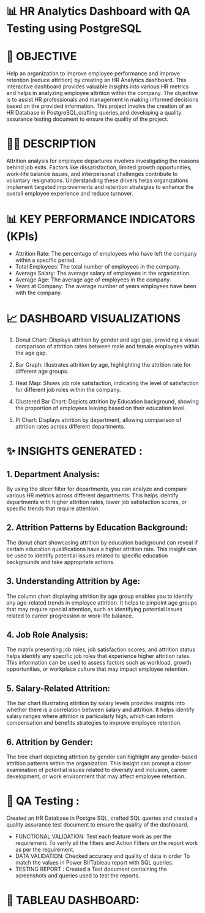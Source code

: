 # 📊 HR Analytics Dashboard with QA Testing using PostgreSQL
# 📜 OBJECTIVE

Help an organization to improve employee performance and improve retention (reduce attrition) by creating an HR Analytics dashboard. This interactive dashboard provides valuable insights into various HR metrics and helps in analyzing employee attrition within the company. The objective is to assist HR professionals and management in making informed decisions based on the provided information. This project involvs the creation of an HR Database in PostgreSQL,crafting queries,and developing a quality assurance testing document to ensure the quality of the project.

# 👨‍💻 DESCRIPTION

Attrition analysis for employee departures involves investigating the reasons behind job exits. Factors like dissatisfaction, limited growth opportunities, work-life balance issues, and interpersonal challenges contribute to voluntary resignations. Understanding these drivers helps organizations implement targeted improvements and retention strategies to enhance the overall employee experience and reduce turnover.

# 📊 KEY PERFORMANCE INDICATORS (KPIs)

* Attrition Rate: The percentage of employees who have left the company within a specific period.
* Total Employees: The total number of employees in the company.
* Average Salary: The average salary of employees in the organization.
* Average Age: The average age of employees in the company.
* Years at Company: The average number of years employees have been with the company.

# 📈 DASHBOARD VISUALIZATIONS

1. Donut Chart: Displays attrition by gender and age gap, providing a visual comparison of attrition rates between male and female employees within the age gap.

2. Bar Graph: Illustrates attrition by age, highlighting the attrition rate for different age groups.

3. Heat Map: Shows job role satisfaction, indicating the level of satisfaction for different job roles within the company.

4. Clustered Bar Chart: Depicts attrition by Education background, showing the proportion of employees leaving based on their education level.

5. Pi Chart: Displays attrition by department, allowing comparison of attrition rates across different departments.

# ✨ INSIGHTS GENERATED :

## 1. Department Analysis:
By using the slicer filter for departments, you can analyze and compare various HR metrics across different departments. This helps identify departments with higher attrition rates, lower job satisfaction scores, or specific trends that require attention.

## 2. Attrition Patterns by Education Background:
The donut chart showcasing attrition by education background can reveal if certain education qualifications have a higher attrition rate. This insight can be used to identify potential issues related to specific education backgrounds and take appropriate actions.

## 3. Understanding Attrition by Age:
The column chart displaying attrition by age group enables you to identify any age-related trends in employee attrition. It helps to pinpoint age groups that may require special attention, such as identifying potential issues related to career progression or work-life balance.

## 4. Job Role Analysis:
The matrix presenting job roles, job satisfaction scores, and attrition status helps identify any specific job roles that experience higher attrition rates. This information can be used to assess factors such as workload, growth opportunities, or workplace culture that may impact employee retention.

## 5. Salary-Related Attrition:
The bar chart illustrating attrition by salary levels provides insights into whether there is a correlation between salary and attrition. It helps identify salary ranges where attrition is particularly high, which can inform compensation and benefits strategies to improve employee retention.

## 6. Attrition by Gender:
The tree chart depicting attrition by gender can highlight any gender-based attrition patterns within the organization. This insight can prompt a closer examination of potential issues related to diversity and inclusion, career development, or work environment that may affect employee retention.

# 🔄 QA Testing :

Created an HR Database in Postgre SQL, crafted SQL queries and created a quality assurance test document to ensure the quality of the dashboard.

* FUNCTIONAL VALIDATION: Test each feature work as per the requirement. To verify all the filters and Action Filters on the report work as per the requirement.
* DATA VALIDATION: Checked accuracy and quality of data in order To match the values in Power BI/Tableau report with SQL queries.
* TESTING REPORT : Created a Test document containing the screenshots and queries used to test the reports.

# 💼 TABLEAU DASHBOARD:
